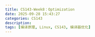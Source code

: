 ```yaml
---
title: CS143-Week8：Optimization
date: 2025-09-28 15:43:27
categories: CS143
description: 
tags: [编译原理, Linux, CS143, 编译器优化]
---
```


